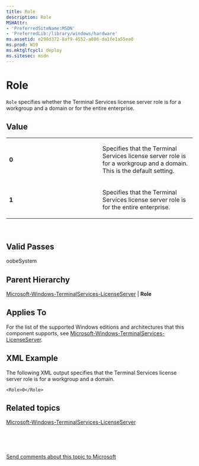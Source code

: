 ```yaml
---
title: Role
description: Role
MSHAttr:
- 'PreferredSiteName:MSDN'
- 'PreferredLib:/library/windows/hardware'
ms.assetid: e298d372-8af9-4552-a886-da1fe1a55ea0
ms.prod: W10
ms.mktglfcycl: deploy
ms.sitesec: msdn
---
```


# Role


`Role` specifies whether the Terminal Services license server role is for a workgroup and a domain or for the entire enterprise.

## Value


<table>
<colgroup>
<col width="50%" />
<col width="50%" />
</colgroup>
<tbody>
<tr class="odd">
<td><p><strong>0</strong></p></td>
<td><p>Specifies that the Terminal Services license server role is for a workgroup and a domain. This is the default setting.</p></td>
</tr>
<tr class="even">
<td><p><strong>1</strong></p></td>
<td><p>Specifies that the Terminal Services license server role is for the entire enterprise.</p></td>
</tr>
</tbody>
</table>

 

## Valid Passes


oobeSystem

## Parent Hierarchy


[Microsoft-Windows-TerminalServices-LicenseServer](microsoft-windows-terminalservices-licenseserver.md) | **Role**

## Applies To


For the list of the supported Windows editions and architectures that this component supports, see [Microsoft-Windows-TerminalServices-LicenseServer](microsoft-windows-terminalservices-licenseserver.md).

## XML Example


The following XML output specifies that the Terminal Services license server role is for a workgroup and a domain.

``` syntax
<Role>0</Role>
```

## Related topics


[Microsoft-Windows-TerminalServices-LicenseServer](microsoft-windows-terminalservices-licenseserver.md)

 

 

[Send comments about this topic to Microsoft](mailto:wsddocfb@microsoft.com?subject=Documentation%20feedback%20%5Bp_unattend\p_unattend%5D:%20Role%20%20RELEASE:%20%2810/3/2016%29&body=%0A%0APRIVACY%20STATEMENT%0A%0AWe%20use%20your%20feedback%20to%20improve%20the%20documentation.%20We%20don't%20use%20your%20email%20address%20for%20any%20other%20purpose,%20and%20we'll%20remove%20your%20email%20address%20from%20our%20system%20after%20the%20issue%20that%20you're%20reporting%20is%20fixed.%20While%20we're%20working%20to%20fix%20this%20issue,%20we%20might%20send%20you%20an%20email%20message%20to%20ask%20for%20more%20info.%20Later,%20we%20might%20also%20send%20you%20an%20email%20message%20to%20let%20you%20know%20that%20we've%20addressed%20your%20feedback.%0A%0AFor%20more%20info%20about%20Microsoft's%20privacy%20policy,%20see%20http://privacy.microsoft.com/default.aspx. "Send comments about this topic to Microsoft")






